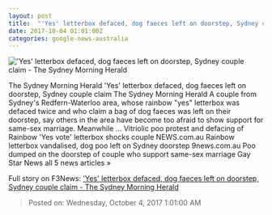 ```yaml
---
layout: post
title:  "'Yes' letterbox defaced, dog faeces left on doorstep, Sydney couple claim - The Sydney Morning Herald"
date: 2017-10-04 01:01:00Z
categories: google-news-australia
---
```


!['Yes' letterbox defaced, dog faeces left on doorstep, Sydney couple claim - The Sydney Morning Herald](http://www.smh.com.au/content/dam/images/g/y/t/t/s/9/image.related.articleLeadwide.620x349.gyttms.png/1507078863276.jpg)

The Sydney Morning Herald 'Yes' letterbox defaced, dog faeces left on doorstep, Sydney couple claim The Sydney Morning Herald A couple from Sydney's Redfern-Waterloo area, whose rainbow "yes" letterbox was defaced twice and who claim a bag of dog faeces was left on their doorstep, say others in the area have become too afraid to show support for same-sex marriage. Meanwhile ... Vitriolic poo protest and defacing of Rainbow 'Yes vote' letterbox shocks couple NEWS.com.au Rainbow letterbox vandalised, dog poo left on Sydney doorstep 9news.com.au Poo dumped on the doorstep of couple who support same-sex marriage Gay Star News all 5 news articles »


Full story on F3News: ['Yes' letterbox defaced, dog faeces left on doorstep, Sydney couple claim - The Sydney Morning Herald](http://www.f3nws.com/n/s3baCC)

> Posted on: Wednesday, October 4, 2017 1:01:00 AM

